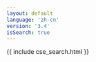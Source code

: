 ```yaml
---
layout: default
language: 'zh-cn'
version: '3.4'
isSearch: true
---
```

{{ include cse_search.html }}

